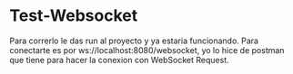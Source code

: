 # Test-Websocket
Para correrlo le das run al proyecto y ya estaria funcionando. Para conectarte es por ws://localhost:8080/websocket, yo lo hice de postman que tiene para hacer la conexion con WebSocket Request.
